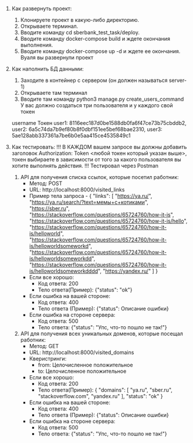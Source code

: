 1. Как развернуть проект:

    1. Клонируете проект в какую-либо директорию.
    2. Открываете терминал.
    3. Вводите команду cd sberbank_test_task/deploy.
    4. Вводите команду docker-compose build и ждете окончания выполнения.
    5. Вводите команду docker-compose up -d и ждете ее окончания.
    Вуаля вы развернули проект

2. Как наполнить БД данными:
    1. Заходите в контейнер c сервером (он должен называться server-1)
    2. Открываете там терминал
    3. Вводите там команду python3 manage.py create_users_command
    У вас должно создаться три пользователя и у каждого свой токен

    username    Токен
    user1:      8116eec187d0be1588db0fa6f47ce73b75cbddb2,
    user2:      6a5c74da7b9ef80b8f0dbf151ee5bef68bae2310,
    user3:      5ae128abb337361a7be6b0e5aa415ce4535849c1

3. Как тестировать:
    !!!
    В КАЖДОМ вашем запросе вы должны добавить заголовок Authorization: Token <любой токен который указан выше>, токен
    выбираете в зависимости от того за какого пользователя вы хотите выполнять действия.
    !!!
    Тестировал через Postman
    1. API для получения списка ссылок, которые посетил работник:
        - Метод: POST
        - URL: http://localhost:8000/visited_links
        - Пример тела запроса - {
                "links": [
                    "https://ya.ru/",
                    "https://ya.ru/search/?text=мемы+с+котиками",
                    "https://sber.ru",
                    "https://stackoverflow.com/questions/65724760/how-it-is",
                    "https://stackoverflow.com/questions/65724760/how-it-is/hello",
                    "https://stackoverflow.com/questions/65724760/how-it-is/helloworld",
                    "https://stackoverflow.com/questions/65724760/how-it-is/helloworldsomeworkd",
                    "https://stackoverflow.com/questions/65724760/how-it-is/helloworldsomeworkdd",
                    "https://stackoverflow.com/questions/65724760/how-it-is/helloworldsomeworkdddd",
                    "https://yandex.ru/"
                ]
            }
        - Если все хорошо:
            - Код ответа: 200
            - Тело ответа(Пример): {"status": "ok"}
        - Если ошибка на вашей стороне:
            - Код ответа: 400
            - Тело ответа (Пример): {"status": Описание ошибки}
        - Если ошибка на стороне сервера:
            - Код ответа: 500
            - Тело ответа: {"status": "Упс, что-то пошло не так!"}
    2. API для получения всех уникальных доменов, которые посещал работник:
        - Метод: GET
        - URL: http://localhost:8000/visited_domains
        - Кверистринги: 
            - from: Целочисленное положительное
            - to: Целочисленное положительное
        - Если все хорошо:
            - Код ответа: 200
            - Тело ответа(Пример): {
                    "domains": [
                        "ya.ru",
                        "sber.ru",
                        "stackoverflow.com",
                        "yandex.ru"
                    ],
                    "status": "ok"
                }
        - Если ошибка на вашей стороне:
            - Код ответа: 400
            - Тело ответа (Пример): {"status": Описание ошибки}
        - Если ошибка на стороне сервера:
            - Код ответа: 500
            - Тело ответа: {"status": "Упс, что-то пошло не так!"}


